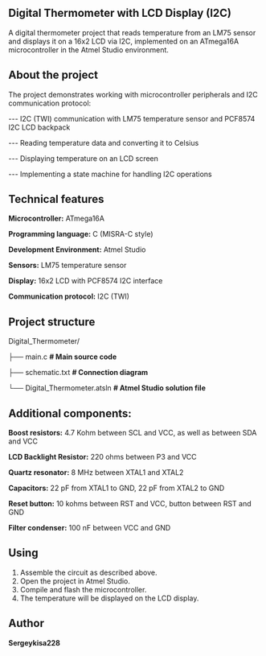 ## Digital Thermometer with LCD Display (I2C)

A digital thermometer project that reads temperature from an LM75 sensor and displays it on a 16x2 LCD via I2C, implemented on an ATmega16A microcontroller in the Atmel Studio environment.

## About the project

The project demonstrates working with microcontroller peripherals and I2C communication protocol:

--- I2C (TWI) communication with LM75 temperature sensor and PCF8574 I2C LCD backpack

--- Reading temperature data and converting it to Celsius

--- Displaying temperature on an LCD screen

--- Implementing a state machine for handling I2C operations

## Technical features

**Microcontroller:** ATmega16A

**Programming language:** C (MISRA-C style)

**Development Environment:** Atmel Studio

**Sensors:** LM75 temperature sensor

**Display:** 16x2 LCD with PCF8574 I2C interface

**Communication protocol:** I2C (TWI)

## Project structure

Digital_Thermometer/

├── main.c              **# Main source code**

├── schematic.txt       **# Connection diagram**

└── Digital_Thermometer.atsln  **# Atmel Studio solution file**

## Additional components:

**Boost resistors:** 4.7 Kohm between SCL and VCC, as well as between SDA and VCC

**LCD Backlight Resistor:** 220 ohms between P3 and VCC

**Quartz resonator:** 8 MHz between XTAL1 and XTAL2

**Capacitors:** 22 pF from XTAL1 to GND, 22 pF from XTAL2 to GND

**Reset button:** 10 kohms between RST and VCC, button between RST and GND

**Filter condenser:** 100 nF between VCC and GND

## Using

1. Assemble the circuit as described above.
2. Open the project in Atmel Studio.
3. Compile and flash the microcontroller.
4. The temperature will be displayed on the LCD display.

## Author

**Sergeykisa228**
